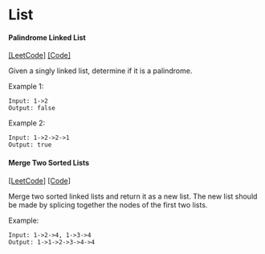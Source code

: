 # List

#### Palindrome Linked List
[[LeetCode]](https://leetcode.com/problems/palindrome-linked-list/)
[[Code]](https://github.com/markstock7/smash-algorithms/blob/master/src/main/scala/algorithms/list/List.scala#L162)

Given a singly linked list, determine if it is a palindrome.

Example 1:
```
Input: 1->2
Output: false
```

Example 2:
```
Input: 1->2->2->1
Output: true
```

#### Merge Two Sorted Lists
[[LeetCode]](https://leetcode.com/problems/merge-two-sorted-lists/)
[[Code]](https://github.com/markstock7/smash-algorithms/blob/master/src/main/scala/algorithms/list/MergeTwoSortedLists.scala#L4)

Merge two sorted linked lists and return it as a new list. The new list should be made by splicing together the nodes of the first two lists.

Example:
```
Input: 1->2->4, 1->3->4
Output: 1->1->2->3->4->4
```